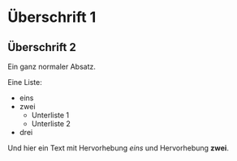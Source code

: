 # Überschrift 1

## Überschrift 2

Ein ganz normaler Absatz.

Eine Liste:

* eins
* zwei
    * Unterliste 1
    * Unterliste 2
* drei


Und hier ein Text mit Hervorhebung *eins* und Hervorhebung **zwei**.

